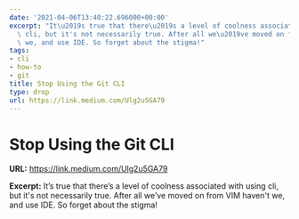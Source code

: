```yaml
---
date: '2021-04-06T13:40:22.696000+00:00'
excerpt: "It\u2019s true that there\u2019s a level of coolness associated with using\
  \ cli, but it's not necessarily true. After all we\u2019ve moved on from VIM haven't\
  \ we, and use IDE. So forget about the stigma!"
tags:
- cli
- how-to
- git
title: Stop Using the Git CLI
type: drop
url: https://link.medium.com/Ulg2u5GA79
---
```


# Stop Using the Git CLI

**URL:** https://link.medium.com/Ulg2u5GA79

**Excerpt:** It’s true that there’s a level of coolness associated with using cli, but it's not necessarily true. After all we’ve moved on from VIM haven't we, and use IDE. So forget about the stigma!
